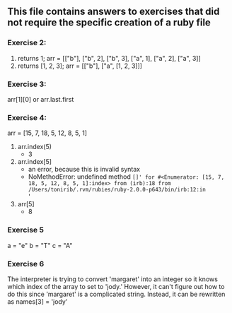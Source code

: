 ## This file contains answers to exercises that did not require the specific creation of a ruby file

### Exercise 2:

1. returns 1; arr = [["b"], ["b", 2], ["b", 3], ["a", 1], ["a", 2], ["a", 3]]
2. returns [1, 2, 3]; arr = [["b"], ["a", [1, 2, 3]]]

### Exercise 3:
arr[1][0] or arr.last.first

### Exercise 4:
arr = [15, 7, 18, 5, 12, 8, 5, 1]

1. arr.index(5)
	- 3
2. arr.index[5]
	- an error, because this is invalid syntax
	- NoMethodError: undefined method `[]' for #<Enumerator: [15, 7, 18, 5, 12, 8, 5, 1]:index>
	from (irb):18
	from /Users/tonirib/.rvm/rubies/ruby-2.0.0-p643/bin/irb:12:in `<main>'
3. arr[5]
	- 8

### Exercise 5
a = "e"
b = "T"
c = "A"

### Exercise 6
The interpreter is trying to convert 'margaret' into an integer so it knows which index of the array to set to 'jody.' However, it can't figure out how to do this since 'margaret' is a complicated string. Instead, it can be rewritten as names[3] = 'jody'